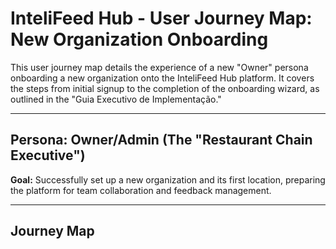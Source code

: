 
# InteliFeed Hub - User Journey Map: New Organization Onboarding

This user journey map details the experience of a new "Owner" persona onboarding a new organization onto the InteliFeed Hub platform. It covers the steps from initial signup to the completion of the onboarding wizard, as outlined in the "Guia Executivo de Implementação."

---

## Persona: Owner/Admin (The "Restaurant Chain Executive")

**Goal:** Successfully set up a new organization and its first location, preparing the platform for team collaboration and feedback management.

---

## Journey Map

